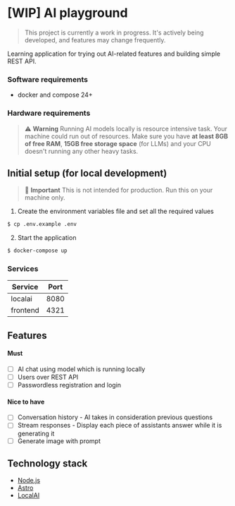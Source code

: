 # [WIP] AI playground
> This project is currently a work in progress. It's actively being developed, and features may change frequently.

Learning application for trying out AI-related features and building simple REST API.

### Software requirements
* docker and compose 24+

### Hardware requirements
> ⚠️ **Warning**
> Running AI models locally is resource intensive task. Your machine could run out of resources. Make sure you have **at least 8GB of free RAM**, **15GB free storage space** (for LLMs) and your CPU doesn't running any other heavy tasks.

## Initial setup (for local development)
> 🛑 **Important**
> This is not intended for production. Run this on your machine only.

1. Create the environment variables file and set all the required values
```sh
$ cp .env.example .env
```
2. Start the application
```sh
$ docker-compose up
```

### Services
| Service  | Port |
|----------|------|
| localai  | 8080 |
| frontend | 4321 |

## Features

#### Must
* [ ] AI chat using model which is running locally
* [ ] Users over REST API
* [ ] Passwordless registration and login

#### Nice to have
* [ ] Conversation history - AI takes in consideration previous questions
* [ ] Stream responses - Display each piece of assistants answer while it is generating it
* [ ] Generate image with prompt

## Technology stack
* [Node.js](https://nodejs.org/en)
* [Astro](https://astro.build/)
* [LocalAI](https://localai.io/)
